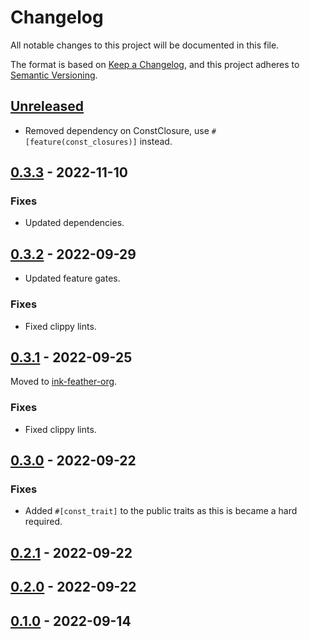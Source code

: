 # Changelog
All notable changes to this project will be documented in this file.

The format is based on [Keep a Changelog](https://keepachangelog.com/en/1.0.0/),
and this project adheres to [Semantic Versioning](https://semver.org/spec/v2.0.0.html).

## [Unreleased]
- Removed dependency on ConstClosure, use `#[feature(const_closures)]` instead.

## [0.3.3] - 2022-11-10

### Fixes
- Updated dependencies.

## [0.3.2] - 2022-09-29

- Updated feature gates.

### Fixes
- Fixed clippy lints.

## [0.3.1] - 2022-09-25

Moved to [ink-feather-org](https://github.com/ink-feather-org/const_sort_rs).

### Fixes
- Fixed clippy lints.

## [0.3.0] - 2022-09-22

### Fixes
- Added `#[const_trait]` to the public traits as this is became a hard required.

## [0.2.1] - 2022-09-22

## [0.2.0] - 2022-09-22

## [0.1.0] - 2022-09-14

[Unreleased]: https://github.com/ink-feather-org/const_sort_rs/compare/v0.3.3...HEAD
[0.3.3]: https://github.com/ink-feather-org/const_sort_rs/compare/v0.3.2...v0.3.3
[0.3.2]: https://github.com/ink-feather-org/const_sort_rs/compare/v0.3.1...v0.3.2
[0.3.1]: https://github.com/ink-feather-org/const_sort_rs/compare/v0.3.0...v0.3.1
[0.3.0]: https://github.com/ink-feather-org/const_sort_rs/compare/v0.2.1...v0.3.0
[0.2.1]: https://github.com/ink-feather-org/const_sort_rs/compare/v0.2.0...v0.2.1
[0.2.0]: https://github.com/ink-feather-org/const_sort_rs/compare/v0.1.0...v0.2.0
[0.1.0]: https://github.com/ink-feather-org/const_sort_rs/releases/tag/v0.1.0
